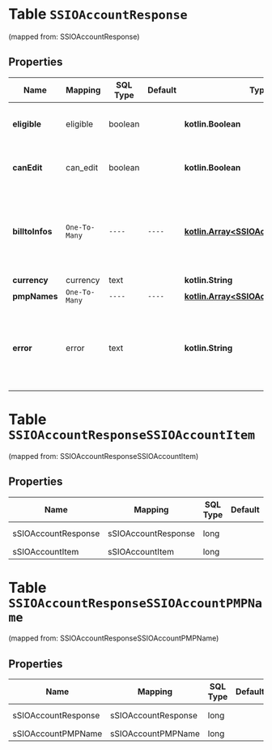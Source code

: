 
# Table `SSIOAccountResponse`
(mapped from: SSIOAccountResponse)

## Properties
Name | Mapping | SQL Type | Default | Type | Description | Notes
---- | ------- | -------- | ------- | ---- | ----------- | -----
**eligible** | eligible | boolean |  | **kotlin.Boolean** | Advertiser eligible to create order lines |  [optional]
**canEdit** | can_edit | boolean |  | **kotlin.Boolean** | Advertiser eligible to update order lines |  [optional]
**billtoInfos** | `One-To-Many` | `----` | `----`  | [**kotlin.Array&lt;SSIOAccountItem&gt;**](SSIOAccountItem.md) | An array of Salesforce account information that includes address, io terms, etc. |  [optional]
**currency** | currency | text |  | **kotlin.String** |  |  [optional]
**pmpNames** | `One-To-Many` | `----` | `----`  | [**kotlin.Array&lt;SSIOAccountPMPName&gt;**](SSIOAccountPMPName.md) |  |  [optional]
**error** | error | text |  | **kotlin.String** | Error indicator from Salesforce which could be \&quot;No Error\&quot; |  [optional]




# **Table `SSIOAccountResponseSSIOAccountItem`**
(mapped from: SSIOAccountResponseSSIOAccountItem)

## Properties
Name | Mapping | SQL Type | Default | Type | Description | Notes
---- | ------- | -------- | ------- | ---- | ----------- | -----
sSIOAccountResponse | sSIOAccountResponse | long | | kotlin.Long | Primary Key | *one*
sSIOAccountItem | sSIOAccountItem | long | | kotlin.Long | Foreign Key | *many*




# **Table `SSIOAccountResponseSSIOAccountPMPName`**
(mapped from: SSIOAccountResponseSSIOAccountPMPName)

## Properties
Name | Mapping | SQL Type | Default | Type | Description | Notes
---- | ------- | -------- | ------- | ---- | ----------- | -----
sSIOAccountResponse | sSIOAccountResponse | long | | kotlin.Long | Primary Key | *one*
sSIOAccountPMPName | sSIOAccountPMPName | long | | kotlin.Long | Foreign Key | *many*




